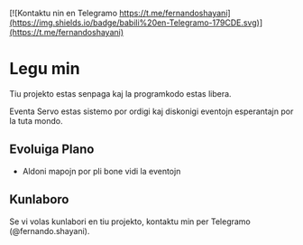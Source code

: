 [![Kontaktu nin en Telegramo https://t.me/fernandoshayani](https://img.shields.io/badge/babili%20en-Telegramo-179CDE.svg)](https://t.me/fernandoshayani)

# Legu min

Tiu projekto estas senpaga kaj la programkodo estas libera.

Eventa Servo estas sistemo por ordigi kaj diskonigi eventojn esperantajn 
por la tuta mondo.

Evoluiga Plano
-

- Aldoni mapojn por pli bone vidi la eventojn

Kunlaboro
-
Se vi volas kunlabori en tiu projekto, kontaktu min per Telegramo (@fernando.shayani).


